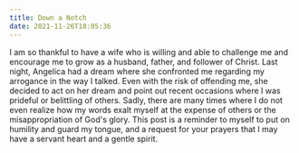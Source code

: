 ```yaml
---
title: Down a Notch
date: 2021-11-26T18:05:36
---
```


I am so thankful to have a wife who is willing and able to challenge me and encourage me to grow as a husband, father, and follower of Christ. Last night, Angelica had a dream where she confronted me regarding my arrogance in the way I talked. Even with the risk of offending me, she decided to act on her dream and point out recent occasions where I was prideful or belittling of others. Sadly, there are many times where I do not even realize how my words exalt myself at the expense of others or the misappropriation of God's glory. This post is a reminder to myself to put on humility and guard my tongue, and a request for your prayers that I may have a servant heart and a gentle spirit.
